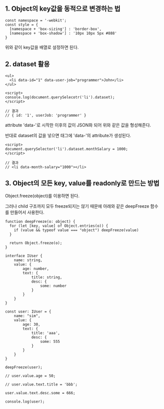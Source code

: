 ## 1. Object의 key값을 동적으로 변경하는 법

```
const namespace = '-webkit';
const style = {
  [namespace + 'box-sizing'] : 'border-box',
  [namespace + 'box-shadow'] : '10px 10px 5px #888'
}
```

위와 같이 key값을 배열로 설정하면 된다.


## 2. dataset 활용

```
<ul>
  <li data-id="1" data-user-job="programmer">John</li>
</ul>

<script>
console.log(document.querySelecotr('li').dataset);
</script>

// 결과
// { id: '1', userJob: 'programmer' }
```

attribute 'data-'로 시작한 이후의 값이 JSON화 되어 위와 같은 값을 형성해준다.

반대로 dataset의 값을 넣으면 태그에 'data-'의 attribute가 생성된다. 

```
<script>
document.querySelector('li').dataset.monthSalary = 1000;
</script>

// 결과
// <li data-month-salary="1000"></li>
```

## 3. Object의 모든 key, value를 readonly로 만드는 방법

Object.freeze(object)를 이용하면 된다.

그러나 child 구조까지 모두 freeze되지는 않기 때문에 아래와 같은 deepFreeze 함수를 만들어서 사용한다.

```
function deepFreeze(o: object) {
  for (let [key, value] of Object.entries(o)) {
    if (value && typeof value === "object") deepFreeze(value)
  }

  return Object.freeze(o);
}

interface IUser {
    name: string,
    value: {
        age: number,
        text: {
            title: string,
            desc: {
                some: number
            }
        }
    }
}

const user: IUser = {
    name: "sim",
    value: {
        age: 30,
        text: {
            title: 'aaa',
            desc: {
                some: 555
            }
        }
    }
}

deepFreeze(user);

// user.value.age = 50;

// user.value.text.title = 'bbb';

user.value.text.desc.some = 666;

console.log(user);
```

